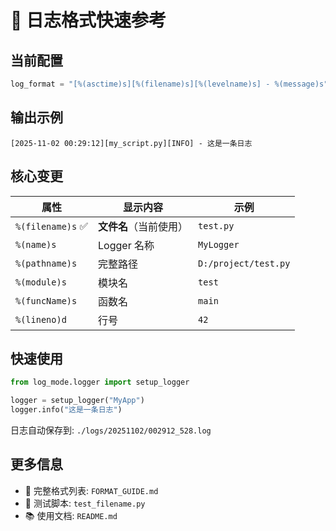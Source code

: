 # 🎯 日志格式快速参考

## 当前配置

```python
log_format = "[%(asctime)s][%(filename)s][%(levelname)s] - %(message)s"
```

## 输出示例

```text
[2025-11-02 00:29:12][my_script.py][INFO] - 这是一条日志
```

## 核心变更

| 属性              | 显示内容               | 示例                 |
| ----------------- | ---------------------- | -------------------- |
| `%(filename)s` ✅ | **文件名**（当前使用） | `test.py`            |
| `%(name)s`        | Logger 名称            | `MyLogger`           |
| `%(pathname)s`    | 完整路径               | `D:/project/test.py` |
| `%(module)s`      | 模块名                 | `test`               |
| `%(funcName)s`    | 函数名                 | `main`               |
| `%(lineno)d`      | 行号                   | `42`                 |

## 快速使用

```python
from log_mode.logger import setup_logger

logger = setup_logger("MyApp")
logger.info("这是一条日志")
```

日志自动保存到: `./logs/20251102/002912_528.log`

## 更多信息

- 📖 完整格式列表: `FORMAT_GUIDE.md`
- 🧪 测试脚本: `test_filename.py`
- 📚 使用文档: `README.md`
